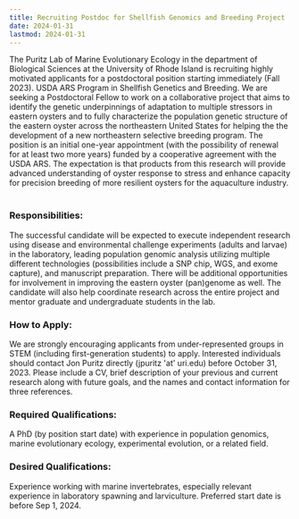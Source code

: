 ```yaml
---
title: Recruiting Postdoc for Shellfish Genomics and Breeding Project
date: 2024-01-31
lastmod: 2024-01-31
---
```


The Puritz Lab of Marine Evolutionary Ecology in the department of Biological Sciences at the University of Rhode Island is recruiting highly motivated applicants for a postdoctoral position starting immediately (Fall 2023).  USDA ARS Program in Shellfish Genetics and Breeding.  We are seeking a Postdoctoral Fellow to work on a collaborative project that aims to identify the genetic underpinnings of adaptation to multiple stressors in eastern oysters and to fully characterize the population genetic structure of the eastern oyster across the northeastern United States for helping the the development of a new northeastern selective breeding program. The position is an initial one-year appointment (with the possibility of renewal for at least two more years) funded by a cooperative agreement with the USDA ARS. The expectation is that products from this research will provide advanced understanding of oyster response to stress and enhance capacity for precision breeding of more resilient oysters for the aquaculture industry.   
 <!--more-->

### Responsibilities:

The successful candidate will be expected to execute independent research using disease and environmental challenge experiments (adults and larvae) in the laboratory, leading population genomic analysis utilizing multiple different technologies (possibilities include a SNP chip, WGS, and exome capture), and manuscript preparation.  There will be additional opportunities for involvement in improving the eastern oyster (pan)genome as well. The candidate will also help coordinate research across the entire project and mentor graduate and undergraduate students in the lab.  

### How to Apply:

We are strongly encouraging applicants from under-represented groups in STEM (including first-generation students) to apply.  Interested individuals should contact Jon Puritz directly (jpuritz 'at' uri.edu) before October 31, 2023.  Please include a CV, brief description of your previous and current research along with future goals, and the names and contact information for three references.  

### Required Qualifications:

A PhD (by position start date) with experience in population genomics, marine evolutionary ecology, experimental evolution, or a related field.  

### Desired Qualifications:

Experience working with marine invertebrates, especially relevant experience in laboratory spawning and larviculture.  Preferred start date is before Sep 1, 2024.